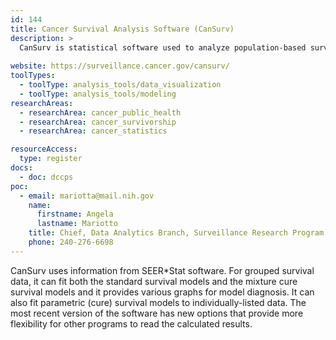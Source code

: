 ```yaml
---
id: 144
title: Cancer Survival Analysis Software (CanSurv)
description: >
  CanSurv is statistical software used to analyze population-based survival data, including grouped survival data and parametric (cure) survival models.
  
website: https://surveillance.cancer.gov/cansurv/
toolTypes:
  - toolType: analysis_tools/data_visualization
  - toolType: analysis_tools/modeling
researchAreas:
  - researchArea: cancer_public_health
  - researchArea: cancer_survivorship
  - researchArea: cancer_statistics

resourceAccess:
  type: register
docs:
  - doc: dccps
poc:
  - email: mariotta@mail.nih.gov
    name:
      firstname: Angela
      lastname: Mariotto
    title: Chief, Data Analytics Branch, Surveillance Research Program
    phone: 240-276-6698
---
```

CanSurv uses information from SEER*Stat software. For grouped survival data, it can fit both the standard survival models and the mixture cure survival models and it provides various graphs for model diagnosis. It can also fit parametric (cure) survival models to individually-listed data. The most recent version of the software has new options that provide more flexibility for other programs to read the calculated results.